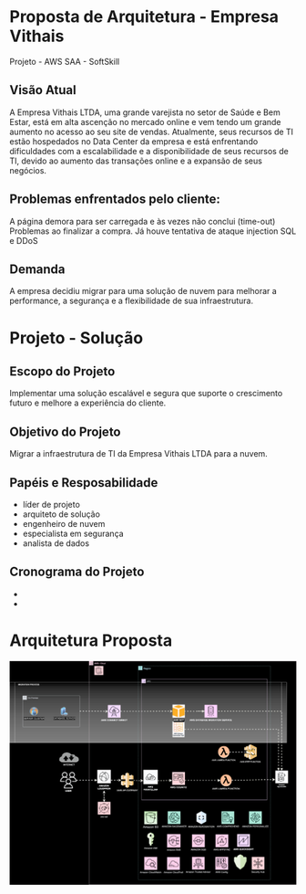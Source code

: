 # Proposta de Arquitetura - Empresa Vithais 
Projeto - AWS SAA - SoftSkill

  ## Visão Atual
  A Empresa Vithais LTDA, uma grande varejista no setor de Saúde e Bem Estar, está em alta ascenção no mercado online e vem tendo um grande aumento no acesso ao seu site de vendas.
  Atualmente, seus recursos de TI estão hospedados no Data Center da empresa e está enfrentando dificuldades com a escalabilidade e a disponibilidade de seus recursos de TI, devido ao aumento das transações online e a 
  expansão de seus negócios.


  ## Problemas enfrentados pelo cliente:
  A página demora para ser carregada e às vezes não conclui (time-out)
  Problemas ao finalizar a compra.
  Já houve tentativa de ataque injection SQL e DDoS


  ## Demanda
  A empresa decidiu migrar para uma solução de nuvem para melhorar a performance, a segurança e a flexibilidade de sua infraestrutura.


# Projeto - Solução
  ## Escopo do Projeto
  Implementar uma solução escalável e segura que suporte o crescimento futuro e melhore a experiência do cliente.
  
  ## Objetivo do Projeto
  Migrar a infraestrutura de TI da Empresa Vithais LTDA para a nuvem.


  ## Papéis e Resposabilidade
  - líder de projeto
  - arquiteto de solução
  - engenheiro de nuvem
  - especialista em segurança
  - analista de dados


  ## Cronograma do Projeto
  - 
  - 


# Arquitetura Proposta

![Diagrama - Arquitetura1](https://github.com/Chrisshimi/saa_softskills/blob/main/Diagrama%20SAASSkills.svg)
